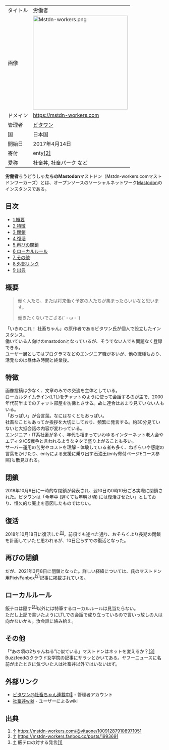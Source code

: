 <div>

|          |                                                                                                                                                                                                                                     |
|----------|-------------------------------------------------------------------------------------------------------------------------------------------------------------------------------------------------------------------------------------|
| タイトル | 労働者                                                                                                                                                                                                                              |
| 画像     | [<img src="/images/thumb/1/17/Mstdn-workers.png/300px-Mstdn-workers.png" srcset="/images/1/17/Mstdn-workers.png 1.5x" width="300" height="297" alt="Mstdn-workers.png" />](/%E3%83%95%E3%82%A1%E3%82%A4%E3%83%AB:Mstdn-workers.png) |
| ドメイン | <a href="https://mstdn-workers.com" rel="nofollow">https://mstdn-workers.com</a>                                                                                                                                                    |
| 管理者   | <a href="https://mstdn-workers.com/@vitaone" rel="nofollow">ビタワン</a>                                                                                                                                                            |
| 国       | 日本国                                                                                                                                                                                                                              |
| 開始日   | 2017年4月14日                                                                                                                                                                                                                       |
| 寄付     | enty<a href="https://enty.jp/W6OmqMSY1ox2" rel="nofollow">[2]</a>                                                                                                                                                                   |
| 愛称     | 社畜丼, 社畜パーク など                                                                                                                                                                                                             |

  
**労働者**ろうどうしゃ**たちのMastodon**マストドン（Mstdn-workers.comマストドンワーカーズ）とは、オープンソースのソーシャルネットワーク[Mastodon](/Mastodon "Mastodon")のインスタンスである。

<div>

<div lang="ja" dir="ltr">

## 目次

</div>

-   [1 概要](#.E6.A6.82.E8.A6.81)
-   [2 特徴](#.E7.89.B9.E5.BE.B4)
-   [3 閉鎖](#.E9.96.89.E9.8E.96)
-   [4 復活](#.E5.BE.A9.E6.B4.BB)
-   [5 再びの閉鎖](#.E5.86.8D.E3.81.B3.E3.81.AE.E9.96.89.E9.8E.96)
-   [6 ローカルルール](#.E3.83.AD.E3.83.BC.E3.82.AB.E3.83.AB.E3.83.AB.E3.83.BC.E3.83.AB)
-   [7 その他](#.E3.81.9D.E3.81.AE.E4.BB.96)
-   [8 外部リンク](#.E5.A4.96.E9.83.A8.E3.83.AA.E3.83.B3.E3.82.AF)
-   [9 出典](#.E5.87.BA.E5.85.B8)

</div>

## 概要

> 働く人たち、または将来働く予定の人たちが集まったらいいなと思います。  
>   
> 働きたくないでござる(´・ω・\`)

「いきのこれ！ 社畜ちゃん」の原作者であるビタワン氏が個人で設立したインスタンス。  
働いている人向けのmastodonとなっているが、そうでない人でも問題なく登録できる。  
ユーザー層としてはプログラマなどのエンジニア職が多いが、他の職種もおり、活発なのは昼休み時間と終業後。  

## 特徴

画像投稿は少なく、文章のみでの交流を主体としている。  
ローカルタイムライン(LTL)をチャットのように使って会話するのが主で、2000年代前半までのチャット部屋を彷彿とさせる。故に連合はあまり見ていない人もいる。  
「おっぱい」が合言葉。なにはなくともおっぱい。  
社畜なこともあってか挨拶を大切にしており、頻繁に発言する。約30分見ていないと大抵会話の内容が変わっている。  
エンジニア・IT系社畜が多く、年代も相まっていわゆるインターネット老人会やエディタ/OS戦争と言われるようなネタで盛り上がることも多い。  
サーバー運用の苦労やコストを理解・体験している者も多く、ねぎらいや感謝の言葉をかけたり、entyによる支援に乗り出す石油王(enty寄付ページEコース参照)も散見される。  

## 閉鎖

2018年10月9日に一時的な閉鎖が発表され、翌10日の0時10分ごろ実際に閉鎖された。ビタワンは「今年中 (遅くても年明け頃) には復活させたい」としており、恒久的な廃止を意図したものではない。

## 復活

2018年10月18日に復活した<sup>[\[1\]](#cite_note-1)</sup>。前項でも述べた通り、おそらくより長期の閉鎖を計画していたと思われるが、10日足らずでの復活となった。

## 再びの閉鎖

だが、2021年3月8日に閉鎖となった。詳しい経緯については、氏のマストドン用PixivFanbox<sup>[\[2\]](#cite_note-2)</sup>記事に掲載されている。

## ローカルルール

飯テロは隠す<sup>[\[3\]](#cite_note-3)</sup>以外には特筆するローカルルールは見当たらない。  
ただし上記で書いたようにLTLでの会話で成り立っているので言いっ放しの人は向かないかも。汝会話に絡み給え。

## その他

「“あの頃の2ちゃんねる”に似ている」マストドンはネットを変えるか？<a href="https://www.buzzfeed.com/jp/harunayamazaki/mastodon-cloud?sub=4516971_10942006" rel="nofollow">[3]</a>  
Buzzfeedのクラウド女学院の記事にサラッとかいてある。ヤフーニュースに名前が出たときに気づいた人は社畜丼以外ではいないはず。

## 外部リンク

-   <a href="https://mstdn-workers.com/@vitaone" rel="nofollow">ビタワン@社畜ちゃん連載中🐧</a> - 管理者アカウント
-   <a href="https://mstdn-workers.coron.tech/" rel="nofollow">社畜丼wiki</a> - ユーザーによるwiki

## 出典

<div>

1.  [↑](#cite_ref-1) <a href="https://mstdn-workers.com/@vitaone/100912879108971051" rel="nofollow">https://mstdn-workers.com/@vitaone/100912879108971051</a>
2.  [↑](#cite_ref-2) <a href="https://mstdn-workers.fanbox.cc/posts/1993691" rel="nofollow">https://mstdn-workers.fanbox.cc/posts/1993691</a>
3.  [↑](#cite_ref-3) 飯テロの対する発言<a href="https://mstdn-workers.com/@sasann/842160" rel="nofollow">[1]</a>

</div>

</div>
